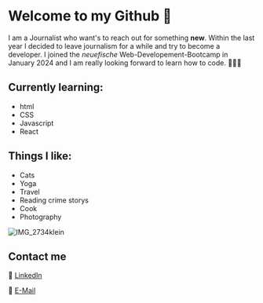 # Welcome to my Github 🖖
I am a Journalist who want's to reach out for something **new**. Within the last year I decided to leave journalism for a while and try to become a developer. I joined the _neuefische_ Web-Developement-Bootcamp in January 2024 and I am really looking forward to learn how to code. 👩🏻‍💻

## Currently learning:

- html
- CSS
- Javascript
- React
  
## Things I like:

- Cats
- Yoga
- Travel 
- Reading crime storys
- Cook
- Photography

![IMG_2734klein](https://github.com/JeanetteSchwarz/JeanetteSchwarz/assets/155547505/b9143ca7-b390-4e40-93ba-7e6656546ee5)


## Contact me

🔗 [LinkedIn](https://www.linkedin.com/in/jeanette-schwarz-90169411a/)

📧 [E-Mail](mailto:jeanne.schwarz1306@gmail.com)
